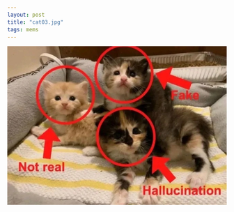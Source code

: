 ```yaml
---
layout: post
title: "cat03.jpg"
tags: mems
---
```


![Alt text](/assets/img/mems/cats/03.jpg "a title")